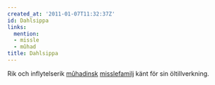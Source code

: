 ```yaml
---
created_at: '2011-01-07T11:32:37Z'
id: Dahlsippa
links:
  mention:
  - missle
  - mûhad
title: Dahlsippa
---
```


Rik och inflytelserik [mûhadinsk][] [misslefamilj] känt för sin öltillverkning.

  [mûhadinsk]: mûhad
  [misslefamilj]: missle